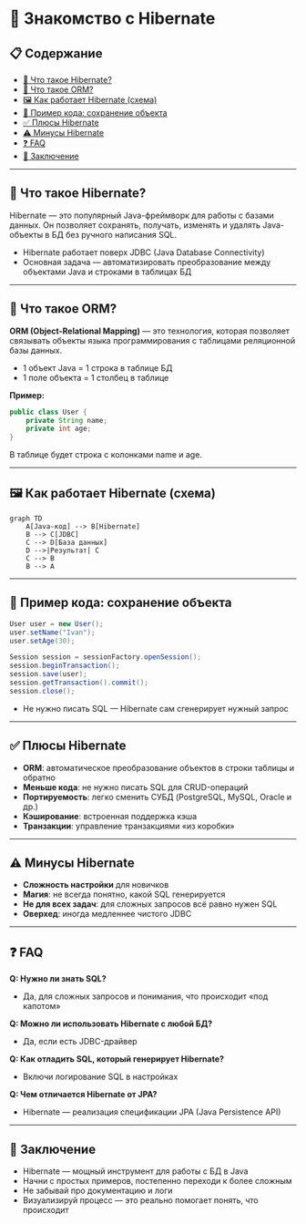 # 🐘 Знакомство с Hibernate

## 📋 Содержание
- [🎯 Что такое Hibernate?](#-что-такое-hibernate)
- [🔗 Что такое ORM?](#-что-такое-orm)
- [🖼️ Как работает Hibernate (схема)](#️-как-работает-hibernate-схема)
- [📝 Пример кода: сохранение объекта](#-пример-кода-сохранение-объекта)
- [✅ Плюсы Hibernate](#-плюсы-hibernate)
- [⚠️ Минусы Hibernate](#️-минусы-hibernate)
- [❓ FAQ](#-faq)
- [🏁 Заключение](#-заключение)

---

## 🎯 Что такое Hibernate?

Hibernate — это популярный Java-фреймворк для работы с базами данных. Он позволяет сохранять, получать, изменять и удалять Java-объекты в БД без ручного написания SQL.

- Hibernate работает поверх JDBC (Java Database Connectivity)
- Основная задача — автоматизировать преобразование между объектами Java и строками в таблицах БД

---

## 🔗 Что такое ORM?

**ORM (Object-Relational Mapping)** — это технология, которая позволяет связывать объекты языка программирования с таблицами реляционной базы данных.

- 1 объект Java = 1 строка в таблице БД
- 1 поле объекта = 1 столбец в таблице

**Пример:**
```java
public class User {
    private String name;
    private int age;
}
```
В таблице будет строка с колонками name и age.

---

## 🖼️ Как работает Hibernate (схема)

```mermaid
graph TD
    A[Java-код] --> B[Hibernate]
    B --> C[JDBC]
    C --> D[База данных]
    D -->|Результат| C
    C --> B
    B --> A
```

---

## 📝 Пример кода: сохранение объекта

```java
User user = new User();
user.setName("Ivan");
user.setAge(30);

Session session = sessionFactory.openSession();
session.beginTransaction();
session.save(user);
session.getTransaction().commit();
session.close();
```

- Не нужно писать SQL — Hibernate сам сгенерирует нужный запрос

---

## ✅ Плюсы Hibernate

- **ORM**: автоматическое преобразование объектов в строки таблицы и обратно
- **Меньше кода**: не нужно писать SQL для CRUD-операций
- **Портируемость**: легко сменить СУБД (PostgreSQL, MySQL, Oracle и др.)
- **Кэширование**: встроенная поддержка кэша
- **Транзакции**: управление транзакциями «из коробки»

---

## ⚠️ Минусы Hibernate

- **Сложность настройки** для новичков
- **Магия**: не всегда понятно, какой SQL генерируется
- **Не для всех задач**: для сложных запросов всё равно нужен SQL
- **Оверхед**: иногда медленнее чистого JDBC

---

## ❓ FAQ

**Q: Нужно ли знать SQL?**
- Да, для сложных запросов и понимания, что происходит «под капотом»

**Q: Можно ли использовать Hibernate с любой БД?**
- Да, если есть JDBC-драйвер

**Q: Как отладить SQL, который генерирует Hibernate?**
- Включи логирование SQL в настройках

**Q: Чем отличается Hibernate от JPA?**
- Hibernate — реализация спецификации JPA (Java Persistence API)

---

## 🏁 Заключение

- Hibernate — мощный инструмент для работы с БД в Java
- Начни с простых примеров, постепенно переходи к более сложным
- Не забывай про документацию и логи
- Визуализируй процесс — это реально помогает понять, что происходит


